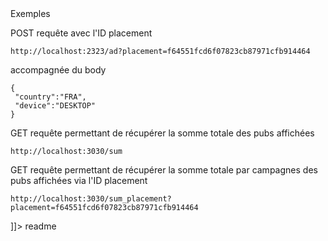 <snippet>
  <content><![CDATA[
# ${1:Project Name}
Adserver est constitué de 2 serveurs web permettant de gérer:
* - les demandes de publicités de la part d'un éditeur pour un emplacement publicité donné
* - l'affichage des publicités réussis avec possibilité de recevoir la somme des prix des pubs affichées 

## Exemples
POST requête avec l'ID placement 
```
http://localhost:2323/ad?placement=f64551fcd6f07823cb87971cfb914464
```
accompagnée du body
```
{
 "country":"FRA",
 "device":"DESKTOP"
}
```
GET requête permettant de récupérer la somme totale des pubs affichées
```
http://localhost:3030/sum
```
GET requête permettant de récupérer la somme totale par campagnes des pubs affichées via l'ID placement
```
http://localhost:3030/sum_placement?placement=f64551fcd6f07823cb87971cfb914464
```
]]></content>
  <tabTrigger>readme</tabTrigger>
</snippet>